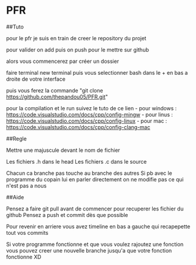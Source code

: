 # PFR

##Tuto

pour le pfr je suis en train de creer le repository du projet

pour valider on add puis on push pour le mettre sur github

alors vous commencerez par créer un dossier

faire terminal new terminal
puis vous selectionner bash dans le + en bas a droite de votre interface

puis vous ferez la commande "git clone https://github.com/thepandou05/PFR.git"

pour la compilation et le run suivez le tuto de ce lien - pour windows : https://code.visualstudio.com/docs/cpp/config-mingw
                                                        - pour linus :  https://code.visualstudio.com/docs/cpp/config-linux
                                                        - pour mac : https://code.visualstudio.com/docs/cpp/config-clang-mac


##Regle

Mettre une majuscule devant le nom de fichier

Les fichiers .h dans le head 
Les fichiers .c dans le source

Chacun ca branche pas touche au branche des autres 
Si pb avec le programme du copain lui en parler directement on ne modifie pas ce qui n'est pas a nous 

##Aide

Pensez a faire git pull avant de commencer pour recuperer les fichier du github
Pensez a push et commit dès que possible 

Pour revenir en arriere vous avez timeline en bas a gauche qui recapepette tout vos commits 

Si votre programme fonctionne et que vous voulez rajoutez une fonction vous pouvez creer une nouvelle branche jusqu'a que votre fonction fonctionne XD